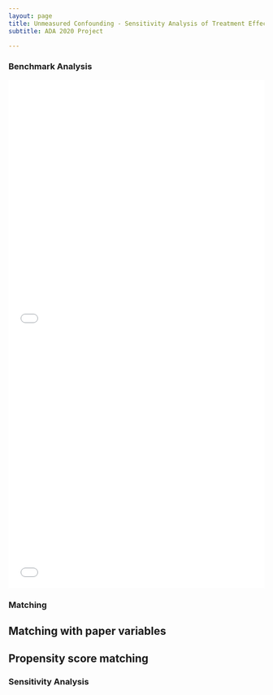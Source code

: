 ```yaml
---
layout: page
title: Unmeasured Confounding - Sensitivity Analysis of Treatment Effect
subtitle: ADA 2020 Project

---
```


### Benchmark Analysis

<iframe frameborder="no" border="0" marginwidth="0" marginheight="0" width="100%" height="500" src="assets/img/boxplot_figure.html"></iframe>

<iframe frameborder="no" border="0" marginwidth="0" marginheight="0" width="100%" height="500" src="assets/img/Bias_Figure.html"></iframe>

### Matching

## Matching with paper variables
## Propensity score matching

### Sensitivity Analysis
